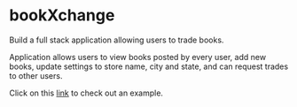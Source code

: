 # bookXchange
Build a full stack application allowing users to trade books.
<br>
<p>Application allows users to view books posted by every user, add new books, update settings to store name, city and state, and can request trades to other users.</p>
<p>
  Click on this <a href="https://fc-bookxchange.herokuapp.com/">link</a> to check out an example.
</p>
